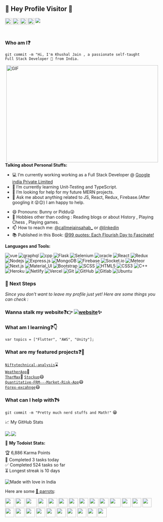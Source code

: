 ## :rainbow: Hey Profile Visitor :eyes:
<a href="https://github.com/85599">
  <img align="left" alt="Khushal Jain" width="22px" src="https://raw.githubusercontent.com/peterthehan/peterthehan/master/assets/github.svg" />
</a>
</a>
<a href="https://www.linkedin.com/in/khushal-jain-3a2717192/">
  <img align="left" alt="Khushal's LinkedIN" width="22px" src="https://raw.githubusercontent.com/peterthehan/peterthehan/master/assets/linkedin.svg" />
</a>
<a href="https://www.facebook.com/khushal.jain.31542">
  <img align="left" alt="Khushal's Facebook" width="22px" src="https://raw.githubusercontent.com/peterthehan/peterthehan/master/assets/facebook.svg" />
</a>
<a href="https://www.youtube.com/watch?v=WCv83i8HUPI&feature=youtu.be">
  <img align="left" alt="Khushal's Youtube" width="22px" src="https://raw.githubusercontent.com/peterthehan/peterthehan/master/assets/youtube.svg" />
</a>


![](https://visitor-badge.glitch.me/badge?page_id=85599.85599)

<br />

### Who am I:question: 
<code>git commit -m "Hi, I'm Khushal Jain , a passionate self-taught Full Stack Developer 🚀 from India.</code>


  <img align="right" alt="GIF" src="https://github.com/abhisheknaiidu/abhisheknaiidu/blob/master/code.gif?raw=true" width="500" height="320" />
  
**Talking about Personal Stuffs:**

- 💻 I’m currently working working as a Full Stack Developer @ [Google india Private Limited](https://developers.google.com/community/gdg)
- 🌱 I’m currently learning Unit-Testing and TypeScript.
- 🤔 I’m looking for help for my future MERN projects.
- 💬 Ask me about anything related to JS, React, Redux, Firebase.(After googling it 😜😌) I am happy to help.
<!--- ⚡️ Fun-Fact: I sleep at 6am 🙃. -->
- 😄 Pronouns: Bunny or Piddu😜
- 🎿 Hobbies other than coding : Reading blogs or about History , Playing Chess , Playing games.
- 📫 How to reach me: [@callmejainsahab_](https://www.instagram.com/callmejainsahab_/) or [@linkedin](https://www.linkedin.com/in/khushal-jain-3a2717192/)
- 📚  Published in this Book: [@99 quotes: Each Flourish Day to Fascinate!](https://www.amazon.com/99-quotes-Each-Flourish-Fascinate-ebook/dp/B08HSC46XT/ref=sr_1_1?currency=INR&dchild=1&keywords=chandani%20thanki&language=en_US&qid=1612003610&sr=8-1)

**Languages and Tools:**  

![vue](https://img.shields.io/badge/-React-black?style=flat-square&logo=vue)
![graphql](https://img.shields.io/badge/-React-black?style=flat-square&logo=graphql)
![cpp](https://img.shields.io/badge/-React-black?style=flat-square&logo=cpp)
![Flask](https://img.shields.io/badge/-React-black?style=flat-square&logo=Flask)
![Selenium](https://img.shields.io/badge/-React-black?style=flat-square&logo=selenium)
![oracle](https://img.shields.io/badge/-React-black?style=flat-square&logo=oracle)
![React](https://img.shields.io/badge/-React-black?style=flat-square&logo=react)
![Redux](https://img.shields.io/badge/-Redux-black?style=flat-square&logo=Redux)
![Nodejs](https://img.shields.io/badge/-Nodejs-black?style=flat-square&logo=Node.js)
![Express.js](https://img.shields.io/badge/-Express-black?style=flat-square&logo=expressjs)
![MongoDB](https://img.shields.io/badge/-MongoDB-black?style=flat-square&logo=mongodb)
![Firebase](https://img.shields.io/badge/-Firebase-black?style=flat-square&logo=Firebase)
![Socket.io](https://img.shields.io/badge/-Socket-black?style=flat-square&logo=socket.io)
![Meteor](https://img.shields.io/badge/-Meteor-black?style=flat-square&logo=Meteor)
![Next.js](https://img.shields.io/badge/-Next-black?style=flat-square&logo=Next.js)
![Material_UI](https://img.shields.io/badge/-Material_UI-black?style=flat-square&logo=material-ui)
![Bootstrap](https://img.shields.io/badge/-Bootstrap-black?style=flat-square&logo=bootstrap)
![SCSS](https://img.shields.io/badge/-SCSS-black?style=flat-square&logo=SASS)
![HTML5](https://img.shields.io/badge/-HTML5-black?style=flat-square&logo=html5&logoColor=white)
![CSS3](https://img.shields.io/badge/-CSS3-black?style=flat-square&logo=css3)
![C++](https://img.shields.io/badge/-C++-black?style=flat-square&logo=c)
![Heroku](https://img.shields.io/badge/-Heroku-black?style=flat-square&logo=heroku)
![Netlify](https://img.shields.io/badge/-Netlify-black?style=flat-square&logo=netlify)
![Vercel](https://img.shields.io/badge/-Vercel-black?style=flat-square&logo=vercel)
![Git](https://img.shields.io/badge/-Git-black?style=flat-square&logo=git)
![GitHub](https://img.shields.io/badge/-GitHub-black?style=flat-square&logo=github)
![Gitlab](https://img.shields.io/badge/-Gitlab-black?style=flat-square&logo=gitlab)
![Ubuntu](https://img.shields.io/badge/-Ubuntu-black?style=flat-square&logo=ubuntu)

### 👣 Next Steps

_Since you don't want to leave my profile just yet! Here are some things you can check :_

### Wanna stalk my website:question::point_right: [![website](https://img.shields.io/badge/PortfolioWebsite-KhushalJain-2648ff?style=flat-square&logo=google-chrome)](https://85599.github.io/):sparkles: 

### What am I learning:question::point_down:	
<code>var topics = ["Flutter", "AWS", "Unity"];</code>

### What are my featured projects:question::rocket:
<code>[Niftytechnical-analysis](https://github.com/85599/Niftytechnical-analysis)</code>:hourglass:     
<code>[WeatherApp](https://github.com/85599/WeatherApp.github.io)</code>:rainbow:  
<code>[TharMax](https://github.com/85599/TharMax)</code>:robot:
<code>[Stockup](https://github.com/85599/Stockup.github.io)</code>:mask:     
<code>[Quantitative-FRM---Market-Risk-App](https://github.com/85599/Quantitative-FRM---Market-Risk-App)</code>:mask:  
<code>[Forex-excahnge](https://github.com/85599/Forex-excahnge)</code>:mask:   

### What can I help with:question::cyclone:
<code>git commit -m "Pretty much nerd stuffs and Math!"</code> :grin:

📈 My GitHub Stats

<a href="https://github.com/85599">
  <img align="center" src="https://github-readme-stats.vercel.app/api/top-langs/?username=85599&theme=tokyonight" />
</a>
<a href="https://github.com/85599">
 <img align="center" src="https://github-readme-stats.vercel.app/api?username=85599&show_icons=true&line_height=40&theme=tokyonight&count_private=true" />
</a>


🚧 **My Todoist Stats:**


<!-- TODO-IST:START -->
🏆  6,886 Karma Points           
🌸  Completed 3 tasks today           
✅  Completed 524 tasks so far           
⏳  Longest streak is 10 days
<!-- TODO-IST:END -->

![Made with love in India](https://madewithlove.now.sh/in?heart=true&template=for-the-badge)

Here are some [🦜 parrots](https://cultofthepartyparrot.com):

<div>
    <img src="https://cultofthepartyparrot.com/parrots/hd/githubparrot.gif" width="30" height="30"/>
    <img src="https://cultofthepartyparrot.com/flags/hd/indiaparrot.gif" width="30" height="30"/>
    <img src="https://cultofthepartyparrot.com/parrots/asyncparrot.gif" width="36" height="30"/>
    <img src="https://cultofthepartyparrot.com/parrots/exceptionallyfastparrot.gif" width="30" height="30"/>
    <img src="https://cultofthepartyparrot.com/parrots/hd/60fpsparrot.gif" width="30" height="30"/>
    <img src="https://cultofthepartyparrot.com/parrots/hd/jumpingparrot.gif" width="30" height="30"/>
    <img src="https://cultofthepartyparrot.com/parrots/hd/opensourceparrot.gif" width="30" height="30"/>
    <img src="https://cultofthepartyparrot.com/parrots/hd/dealwithitnowparrot.gif" width="30" height="30"/>
    <img src="https://cultofthepartyparrot.com/parrots/hd/hypnoparrotlight.gif" width="30" height="30"/>
    <img src="https://cultofthepartyparrot.com/parrots/databaseparrot.gif" width="30" height="30"/>
    <img src="https://cultofthepartyparrot.com/parrots/fixparrot.gif" width="36" height="30"/>
    <img src="https://cultofthepartyparrot.com/parrots/hd/laptop_parrot.gif" width="30" height="30"/>
    <img src="https://cultofthepartyparrot.com/parrots/hd/spinningparrot.gif" width="30" height="30"/>
    <img src="https://cultofthepartyparrot.com/parrots/hd/levitationparrot.gif" width="30" height="30"/>
    <img src="https://cultofthepartyparrot.com/parrots/hd/meldparrot.gif" width="30" height="30"/>
    <img src="https://cultofthepartyparrot.com/parrots/slomoparrot.gif" width="30" height="30"/>
    <img src="https://cultofthepartyparrot.com/parrots/hd/moonwalkingparrot.gif" width="30" height="30"/>
    <img src="https://cultofthepartyparrot.com/parrots/hd/stableparrot.gif" width="30" height="30"/>
    <img src="https://cultofthepartyparrot.com/parrots/hd/scienceparrot.gif" width="30" height="30"/>
    <img src="https://cultofthepartyparrot.com/parrots/hd/pirateparrot.gif" width="30" height="30"/>
    <img src="https://cultofthepartyparrot.com/parrots/hd/footballparrot.gif" width="30" height="30"/>
    <img src="https://cultofthepartyparrot.com/parrots/hd/illuminatiparrot.gif" width="30" height="30"/>
    <img src="https://cultofthepartyparrot.com/parrots/hd/hypnoparrotdark.gif" width="30" height="30"/>
    <img src="https://cultofthepartyparrot.com/parrots/hd/mustacheparrot.gif" width="30" height="30"/>







